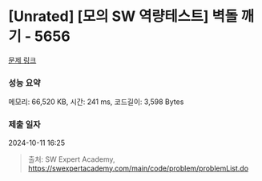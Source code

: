 # [Unrated] [모의 SW 역량테스트] 벽돌 깨기 - 5656 

[문제 링크](https://swexpertacademy.com/main/code/problem/problemDetail.do?contestProbId=AWXRQm6qfL0DFAUo) 

### 성능 요약

메모리: 66,520 KB, 시간: 241 ms, 코드길이: 3,598 Bytes

### 제출 일자

2024-10-11 16:25



> 출처: SW Expert Academy, https://swexpertacademy.com/main/code/problem/problemList.do